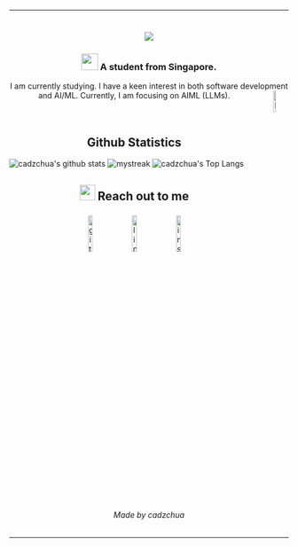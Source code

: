 <hr>
<h1 align="center">
    <img src="https://readme-typing-svg.herokuapp.com/?font=Righteous&size=35&center=true&vCenter=true&width=500&height=70&duration=4000&lines=Hello!!+👋;+I'm+Cadden!;" />
</h1>
<h3 align="center"><img src="https://emojis.slackmojis.com/emojis/images/1588315024/8823/hyperkitty.gif?1588315024" width="30" /> A student from Singapore.</h3>
<div align="center">
I am currently studying. I have a keen interest in both software development and AI/ML. Currently, I am focusing on AIML (LLMs). <img align="right" src="https://raw.githubusercontent.com/Tarikul-Islam-Anik/Animated-Fluent-Emojis/master/Emojis/Animals/Penguin.png" alt="Penguin" width="10%" />
</div>
<br />
<br />

<div align="center">

## Github Statistics

</div>

![cadzchua's github stats](https://github-stats-cadzchuas-projects.vercel.app/api?username=cadzchua&show_icons=true&theme=tokyonight)
<img src="https://github-readme-streak-stats.herokuapp.com/?user=cadzchua&theme=tokyonight" alt="mystreak"/>
![cadzchua's Top Langs](https://github-stats-cadzchuas-projects.vercel.app/api/top-langs/?username=cadzchua&theme=tokyonight&layout=compact)

<h2 align="center"><img src="https://emojis.slackmojis.com/emojis/images/1621024394/39092/cat-roll.gif?1621024394" width="28" /> Reach out to me</h2>

<p align="center">
	<a href="https://github.com/cadzchua"><img alt="github" width="13%" style="padding:5px" src="https://img.icons8.com/clouds/100/000000/github.png"/></a>
	<a href="https://www.linkedin.com/in/caddenchua/"><img alt="linkedin" width="13%" style="padding:5px" src="https://img.icons8.com/clouds/100/000000/linkedin.png"/></a>
	<a href="https://www.instagram.com/cadzchua/"><img alt="instagram" width="13%" style="padding:5px"src="https://img.icons8.com/clouds/100/000000/instagram.png"/></a>
</p>


<h6 align="center">Made by cadzchua</h6>

<hr>
